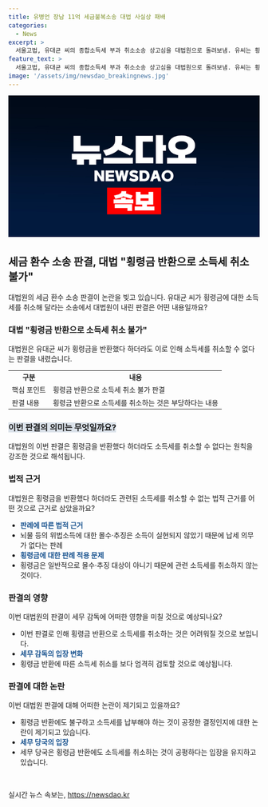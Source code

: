 ```yaml
---
title: 유병언 장남 11억 세금불복소송 대법 사실상 패배
categories:
  - News
excerpt: >
  서울고법, 유대균 씨의 종합소득세 부과 취소소송 상고심을 대법원으로 돌려보냄. 유씨는 횡령금 반환 후 전액 부과된 세금에 이의를 제기했으나 패소. 대법원은 횡령금 반환으로 소득세 취소를 요구하는 후발적 경정 청구 조건 미충족 판단. 몰수·추징 대상이 아닌 횡령금에 대한 세금 취소를 요구하는 판례에 대해 횡령금은 몰수·추징 대상이 아니라는 입장을 강조함.
feature_text: >
  서울고법, 유대균 씨의 종합소득세 부과 취소소송 상고심을 대법원으로 돌려보냄. 유씨는 횡령금 반환 후 전액 부과된 세금에 이의를 제기했으나 패소. 대법원은 횡령금 반환으로 소득세 취소를 요구하는 후발적 경정 청구 조건 미충족 판단. 몰수·추징 대상이 아닌 횡령금에 대한 세금 취소를 요구하는 판례에 대해 횡령금은 몰수·추징 대상이 아니라는 입장을 강조함.
image: '/assets/img/newsdao_breakingnews.jpg'
---
```


<p><img src="/assets/img/newsdao_breakingnews.jpg" alt="ontimetimes 속보" /></p>

<h2 data-ke-size="size26">세금 환수 소송 판결, 대법 "횡령금 반환으로 소득세 취소 불가"</h2>

<p data-ke-size="size16">대법원의 세금 환수 소송 판결이 논란을 빚고 있습니다. 유대균 씨가 횡령금에 대한 소득세를 취소해 달라는 소송에서 대법원이 내린 판결은 어떤 내용일까요?</p>

<h3><b>대법 "횡령금 반환으로 소득세 취소 불가"</b></h3>

<p data-ke-size="size16">대법원은 유대균 씨가 횡령금을 반환했다 하더라도 이로 인해 소득세를 취소할 수 없다는 판결을 내렸습니다. </p>

<table>
    <tr>
        <td style="text-align: center; height: 17px;"><b>구분</b></td>
        <td style="text-align: center; height: 17px;"><b>내용</b></td>
    </tr>
    <tr>
        <td>핵심 포인트</td>
        <td>횡령금 반환으로 소득세 취소 불가 판결</td>
    </tr>
    <tr>
        <td>판결 내용</td>
        <td>횡령금 반환으로 소득세를 취소하는 것은 부당하다는 내용</td>
    </tr>
</table>

<h3><span style="background-color: #21538527;"><b>이번 판결의 의미는 무엇일까요?</b></span></h3>

<p data-ke-size="size16">대법원의 이번 판결은 횡령금을 반환했다 하더라도 소득세를 취소할 수 없다는 원칙을 강조한 것으로 해석됩니다.</p>

<h3><b>법적 근거</b></h3>

<p data-ke-size="size16">대법원은 횡령금을 반환했다 하더라도 관련된 소득세를 취소할 수 없는 법적 근거를 어떤 것으로 근거로 삼았을까요?</p>

<ul>
    <li><span style="color: #1a5490;"><b>판례에 따른 법적 근거</b></span></li>
    <li>뇌물 등의 위법소득에 대한 몰수·추징은 소득이 실현되지 않았기 때문에 납세 의무가 없다는 판례</li>
    <li><span style="color: #1a5490;"><b>횡령금에 대한 판례 적용 문제</b></span></li>
    <li>횡령금은 일반적으로 몰수·추징 대상이 아니기 때문에 관련 소득세를 취소하지 않는 것이다.</li>
</ul>

<h3><b>판결의 영향</b></h3>

<p data-ke-size="size16">이번 대법원의 판결이 세무 감독에 어떠한 영향을 미칠 것으로 예상되나요?</p>

<ul>
    <li>이번 판결로 인해 횡령금 반환으로 소득세를 취소하는 것은 어려워질 것으로 보입니다.</li>
    <li><span style="color: #1a5490;"><b>세무 감독의 입장 변화</b></span></li>
    <li>횡령금 반환에 따른 소득세 취소를 보다 엄격히 검토할 것으로 예상됩니다.</li>
</ul>

<h3><b>판결에 대한 논란</b></h3>

<p data-ke-size="size16">이번 대법원 판결에 대해 어떠한 논란이 제기되고 있을까요?</p>

<ul>
    <li>횡령금 반환에도 불구하고 소득세를 납부해야 하는 것이 공정한 결정인지에 대한 논란이 제기되고 있습니다.</li>
    <li><span style="color: #1a5490;"><b>세무 당국의 입장</b></span></li>
    <li>세무 당국은 횡령금 반환에도 소득세를 취소하는 것이 공평하다는 입장을 유지하고 있습니다.</li>
</ul>

<p data-ke-size="size16">&nbsp;</p>
실시간 뉴스 속보는, <a href="https://newsdao.kr" rel="dofollow">https://newsdao.kr</a>


